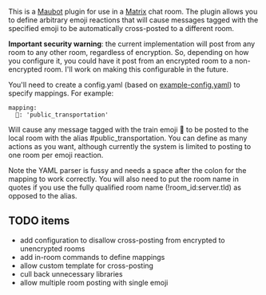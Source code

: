 This is a [Maubot](https://github.com/maubot/maubot) plugin for use in a [Matrix](https://matrix.org/) chat room. The plugin allows you to define arbitrary emoji reactions that will cause messages tagged with the specified emoji to be automatically cross-posted to a different room.

**Important security warning**: the current implementation will post from any room to any other room, regardless of encryption. So, depending on how you configure it, you could have it post from an encrypted room to a non-encrypted room. I'll work on making this configurable in the future.

You'll need to create a config.yaml (based on [example-config.yaml](example-config.yaml)) to specify mappings. For example:
```
mapping:
  🚋: 'public_transportation'
```
Will cause any message tagged with the train emoji 🚋 to be posted to the local room with the alias #public_transportation. You can define as many actions as you want, although currently the system is limited to posting to one room per emoji reaction.

Note the YAML parser is fussy and needs a space after the colon for the mapping to work correctly. You will also need to put the room name in quotes if you use the fully qualified room name (!room_id:server.tld) as opposed to the alias.

## TODO items

* add configuration to disallow cross-posting from encrypted to unencrypted rooms
* add in-room commands to define mappings
* allow custom template for cross-posting
* cull back unnecessary libraries
* allow multiple room posting with single emoji

